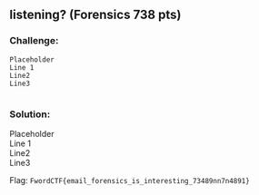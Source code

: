 ## listening?  (Forensics 738 pts)  
### Challenge:  
```
Placeholder    
Line 1    
Line2    
Line3    
  
```
  
### Solution:  
Placeholder    
Line 1    
Line2    
Line3    
  
  
Flag: `FwordCTF{email_forensics_is_interesting_73489nn7n4891}`  
  
